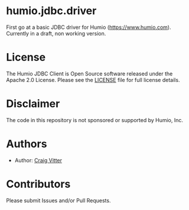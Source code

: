 # humio.jdbc.driver

First go at a basic JDBC driver for Humio (https://www.humio.com). Currently in a draft, non working
version.

# License

The Humio JDBC Client is Open Source software released under the Apache 2.0 License. Please see the [LICENSE](LICENSE) file for full license details.

# Disclaimer

The code in this repository is not sponsored or supported by Humio, Inc.

# Authors

* Author: [Craig Vitter](https://github.com/cvitter)

# Contributors

Please submit Issues and/or Pull Requests.
